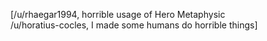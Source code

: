 [/u/rhaegar1994, horrible usage of Hero Metaphysic  
/u/horatius-cocles, I made some humans do horrible things]